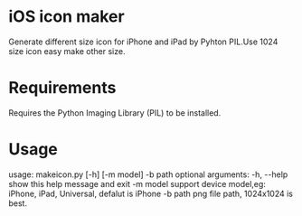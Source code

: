 # iOS icon maker
Generate different size icon for iPhone and iPad by Pyhton PIL.Use 1024 size icon easy make other size.

# Requirements
Requires the Python Imaging Library (PIL) to be installed.

# Usage

usage: makeicon.py [-h] [-m model] -b path
optional arguments:
-h, --help  show this help message and exit
-m model    support device model,eg: iPhone, iPad, Universal, defalut is iPhone
-b path     png file path, 1024x1024 is best.

